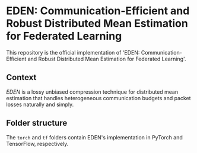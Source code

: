 # EDEN: Communication-Efficient and Robust Distributed Mean Estimation for Federated Learning

This repository is the official implementation of 'EDEN: Communication-Efficient and Robust Distributed Mean Estimation for Federated Learning'.


## Context

*EDEN* is a lossy unbiased compression technique for distributed mean estimation that handles heterogeneous communication budgets and packet losses naturally and simply.

## Folder structure 

The `torch` and `tf` folders contain EDEN's implementation in PyTorch and TensorFlow, respectively.  

